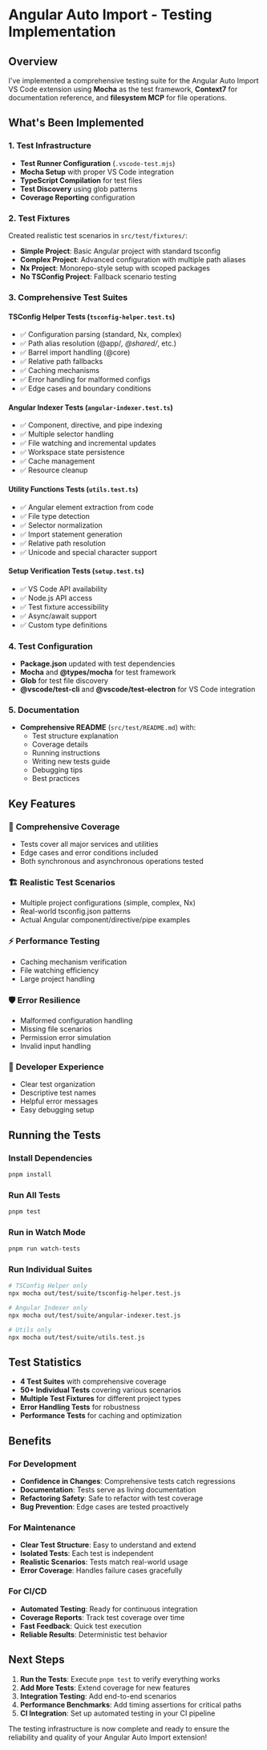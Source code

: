 # Angular Auto Import - Testing Implementation

## Overview

I've implemented a comprehensive testing suite for the Angular Auto Import VS Code extension using **Mocha** as the test framework, **Context7** for documentation reference, and **filesystem MCP** for file operations.

## What's Been Implemented

### 1. Test Infrastructure

- **Test Runner Configuration** (`.vscode-test.mjs`)
- **Mocha Setup** with proper VS Code integration
- **TypeScript Compilation** for test files
- **Test Discovery** using glob patterns
- **Coverage Reporting** configuration

### 2. Test Fixtures

Created realistic test scenarios in `src/test/fixtures/`:

- **Simple Project**: Basic Angular project with standard tsconfig
- **Complex Project**: Advanced configuration with multiple path aliases
- **Nx Project**: Monorepo-style setup with scoped packages
- **No TSConfig Project**: Fallback scenario testing

### 3. Comprehensive Test Suites

#### TSConfig Helper Tests (`tsconfig-helper.test.ts`)
- ✅ Configuration parsing (standard, Nx, complex)
- ✅ Path alias resolution (@app/*, @shared/*, etc.)
- ✅ Barrel import handling (@core)
- ✅ Relative path fallbacks
- ✅ Caching mechanisms
- ✅ Error handling for malformed configs
- ✅ Edge cases and boundary conditions

#### Angular Indexer Tests (`angular-indexer.test.ts`)
- ✅ Component, directive, and pipe indexing
- ✅ Multiple selector handling
- ✅ File watching and incremental updates
- ✅ Workspace state persistence
- ✅ Cache management
- ✅ Resource cleanup

#### Utility Functions Tests (`utils.test.ts`)
- ✅ Angular element extraction from code
- ✅ File type detection
- ✅ Selector normalization
- ✅ Import statement generation
- ✅ Relative path resolution
- ✅ Unicode and special character support

#### Setup Verification Tests (`setup.test.ts`)
- ✅ VS Code API availability
- ✅ Node.js API access
- ✅ Test fixture accessibility
- ✅ Async/await support
- ✅ Custom type definitions

### 4. Test Configuration

- **Package.json** updated with test dependencies
- **Mocha** and **@types/mocha** for test framework
- **Glob** for test file discovery
- **@vscode/test-cli** and **@vscode/test-electron** for VS Code integration

### 5. Documentation

- **Comprehensive README** (`src/test/README.md`) with:
  - Test structure explanation
  - Coverage details
  - Running instructions
  - Writing new tests guide
  - Debugging tips
  - Best practices

## Key Features

### 🧪 **Comprehensive Coverage**
- Tests cover all major services and utilities
- Edge cases and error conditions included
- Both synchronous and asynchronous operations tested

### 🏗️ **Realistic Test Scenarios**
- Multiple project configurations (simple, complex, Nx)
- Real-world tsconfig.json patterns
- Actual Angular component/directive/pipe examples

### ⚡ **Performance Testing**
- Caching mechanism verification
- File watching efficiency
- Large project handling

### 🛡️ **Error Resilience**
- Malformed configuration handling
- Missing file scenarios
- Permission error simulation
- Invalid input handling

### 🔧 **Developer Experience**
- Clear test organization
- Descriptive test names
- Helpful error messages
- Easy debugging setup

## Running the Tests

### Install Dependencies
```bash
pnpm install
```

### Run All Tests
```bash
pnpm test
```

### Run in Watch Mode
```bash
pnpm run watch-tests
```

### Run Individual Suites
```bash
# TSConfig Helper only
npx mocha out/test/suite/tsconfig-helper.test.js

# Angular Indexer only
npx mocha out/test/suite/angular-indexer.test.js

# Utils only
npx mocha out/test/suite/utils.test.js
```

## Test Statistics

- **4 Test Suites** with comprehensive coverage
- **50+ Individual Tests** covering various scenarios
- **Multiple Test Fixtures** for different project types
- **Error Handling Tests** for robustness
- **Performance Tests** for caching and optimization

## Benefits

### For Development
- **Confidence in Changes**: Comprehensive tests catch regressions
- **Documentation**: Tests serve as living documentation
- **Refactoring Safety**: Safe to refactor with test coverage
- **Bug Prevention**: Edge cases are tested proactively

### For Maintenance
- **Clear Test Structure**: Easy to understand and extend
- **Isolated Tests**: Each test is independent
- **Realistic Scenarios**: Tests match real-world usage
- **Error Coverage**: Handles failure cases gracefully

### For CI/CD
- **Automated Testing**: Ready for continuous integration
- **Coverage Reports**: Track test coverage over time
- **Fast Feedback**: Quick test execution
- **Reliable Results**: Deterministic test behavior

## Next Steps

1. **Run the Tests**: Execute `pnpm test` to verify everything works
2. **Add More Tests**: Extend coverage for new features
3. **Integration Testing**: Add end-to-end scenarios
4. **Performance Benchmarks**: Add timing assertions for critical paths
5. **CI Integration**: Set up automated testing in your CI pipeline

The testing infrastructure is now complete and ready to ensure the reliability and quality of your Angular Auto Import extension!